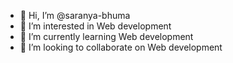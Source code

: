 - 👋 Hi, I’m @saranya-bhuma
- 👀 I’m interested in Web development
- 🌱 I’m currently learning Web development
- 💞️ I’m looking to collaborate on Web development

<!---
saranya-bhuma/saranya-bhuma is a ✨ special ✨ repository because its `README.md` (this file) appears on your GitHub profile.
You can click the Preview link to take a look at your changes.
--->
